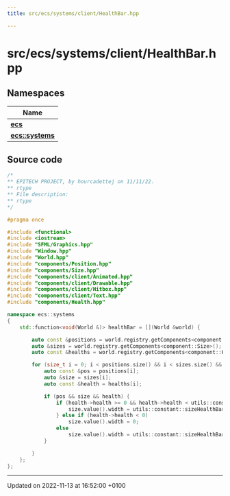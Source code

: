 ```yaml
---
title: src/ecs/systems/client/HealthBar.hpp

---
```


# src/ecs/systems/client/HealthBar.hpp



## Namespaces

| Name           |
| -------------- |
| **[ecs](Namespaces/namespaceecs.md)**  |
| **[ecs::systems](Namespaces/namespaceecs_1_1systems.md)**  |




## Source code

```cpp
/*
** EPITECH PROJECT, by hourcadettej on 11/11/22.
** rtype
** File description:
** rtype
*/

#pragma once

#include <functional>
#include <iostream>
#include "SFML/Graphics.hpp"
#include "Window.hpp"
#include "World.hpp"
#include "components/Position.hpp"
#include "components/Size.hpp"
#include "components/client/Animated.hpp"
#include "components/client/Drawable.hpp"
#include "components/client/Hitbox.hpp"
#include "components/client/Text.hpp"
#include "components/Health.hpp"

namespace ecs::systems
{
    std::function<void(World &)> healthBar = [](World &world) {

        auto const &positions = world.registry.getComponents<component::Position>();
        auto &sizes = world.registry.getComponents<component::Size>();
        auto const &healths = world.registry.getComponents<component::Health>();

        for (size_t i = 0; i < positions.size() && i < sizes.size() && i < healths.size(); i++) {
            auto const &pos = positions[i];
            auto &size = sizes[i];
            auto const &health = healths[i];

            if (pos && size && health) {
                if (health->health >= 0 && health->health < utils::constant::maxPlayerHealth) {
                    size.value().width = utils::constant::sizeHealthBar * health->health / 100;
                } else if (health->health < 0)
                    size.value().width = 0;
                else
                    size.value().width = utils::constant::sizeHealthBar;
            }

        }
    };
};
```


-------------------------------

Updated on 2022-11-13 at 16:52:00 +0100
